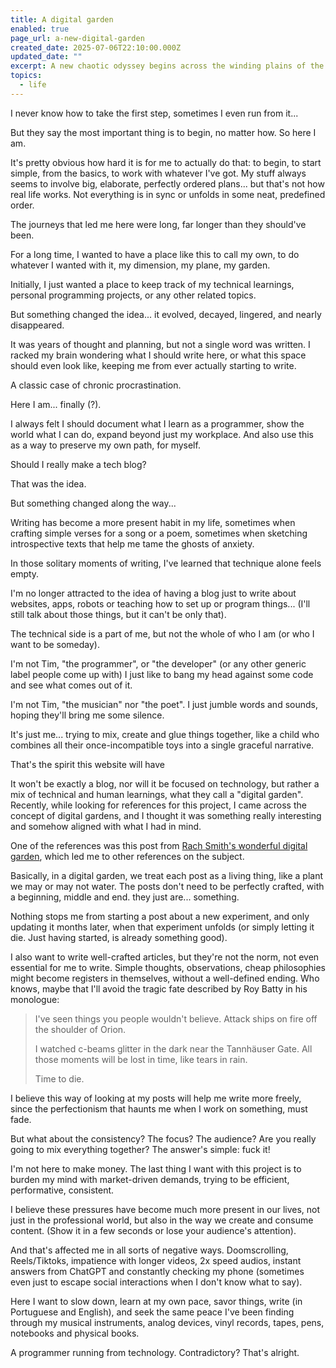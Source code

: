 ```yaml
---
title: A digital garden
enabled: true
page_url: a-new-digital-garden
created_date: 2025-07-06T22:10:00.000Z
updated_date: ""
excerpt: A new chaotic odyssey begins across the winding plains of the World Wide Web
topics:
  - life
---
```

I never know how to take the first step, sometimes I even run from it...

But they say the most important thing is to begin, no matter how. So here I am.

It's pretty obvious how hard it is for me to actually do that: to begin, to start simple, from the basics, to work with whatever I've got. My stuff always seems to involve big, elaborate, perfectly ordered plans... but that's not how real life works. Not everything is in sync or unfolds in some neat, predefined order.

The journeys that led me here were long, far longer than they should've been.

For a long time, I wanted to have a place like this to call my own, to do whatever I wanted with it, my dimension, my plane, my garden.

Initially, I just wanted a place to keep track of my technical learnings, personal programming projects, or any other related topics.

But something changed the idea... it evolved, decayed, lingered, and nearly disappeared.

It was years of thought and planning, but not a single word was written. I racked my brain wondering what I should write here, or what this space should even look like, keeping me from ever actually starting to write.

A classic case of chronic procrastination.

Here I am... finally (?).

I always felt I should document what I learn as a programmer, show the world what I can do, expand beyond just my workplace. And also use this as a way to preserve my own path, for myself.

Should I really make a tech blog?

That was the idea.

But something changed along the way...

Writing has become a more present habit in my life, sometimes when crafting simple verses for a song or a poem, sometimes when sketching introspective texts that help me tame the  ghosts of anxiety.

In those solitary moments of writing, I've learned that technique alone feels empty.

I'm no longer attracted to the idea of having a blog just to write about websites, apps, robots or teaching how to set up or program things... (I'll still talk about those things, but it can't be only that).

The technical side is a part of me, but not the whole of who I am (or who I want to be someday).

I'm not Tim, "the programmer", or "the developer" (or any other generic label people come up with)
I just like to bang my head against some code and see what comes out of it.

I'm not Tim, "the musician" nor "the poet".
I just jumble words and sounds, hoping they'll bring me some silence.

It's just me... trying to mix, create and glue things together, like a child who combines all their once-incompatible toys into a single graceful narrative.

That's the spirit this website will have

It won't be exactly a blog, nor will it be focused on technology, but rather a mix of technical and human learnings, what they call a "digital garden". Recently, while looking for references for this project, I came across the concept of digital gardens, and I thought it was something really interesting and somehow aligned with what I had in mind.

One of the references was this post from [Rach Smith's wonderful digital garden](https://rachsmith.com/my-blog-is-dead/), which led me to other references on the subject.

Basically, in a digital garden, we treat each post as a living thing, like a plant we may or may not water. The posts don't need to be perfectly crafted, with a beginning, middle and end. they just are... something.

Nothing stops me from starting a post about a new experiment, and only updating it months later, when that experiment unfolds (or simply letting it die. Just having started, is already something good).

I also want to write well-crafted articles, but they're not the norm, not even essential for me to write. Simple thoughts, observations, cheap philosophies might become registers in themselves, without a well-defined ending. Who knows, maybe that I'll avoid the tragic fate described by Roy Batty in his monologue:

> I've seen things you people wouldn't believe. Attack ships on fire off the shoulder of Orion.
>
> I watched c-beams glitter in the dark near the Tannhäuser Gate. All those moments will be lost in time, like tears in rain.
>
> Time to die.

I believe this way of looking at my posts will help me write more freely, since the perfectionism  that haunts me when I work on something, must fade.

But what about the consistency? The focus?  The audience? Are you really going to mix everything together?
The answer's simple: fuck it!

I'm not here to make money. The last thing I want with this project is to burden my mind with market-driven demands, trying to be efficient, performative, consistent.

I believe these pressures have become much more present in our lives, not just in the professional world, but also in the way we create and consume content. (Show it in a few seconds or lose your audience's attention).

And that's affected me in all sorts of negative ways. Doomscrolling, Reels/Tiktoks, impatience with longer videos, 2x speed audios, instant answers from ChatGPT and constantly checking my phone (sometimes even just to escape social interactions when I don't know what to say). 

Here I want to slow down, learn at my own pace, savor things, write (in Portuguese and English), and seek the same peace I've been finding through my musical instruments, analog devices, vinyl records, tapes, pens, notebooks and physical books.

A programmer running from technology.
Contradictory?
That's alright.

